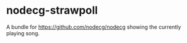 # nodecg-strawpoll
 A bundle for https://github.com/nodecg/nodecg showing the currently playing song.
